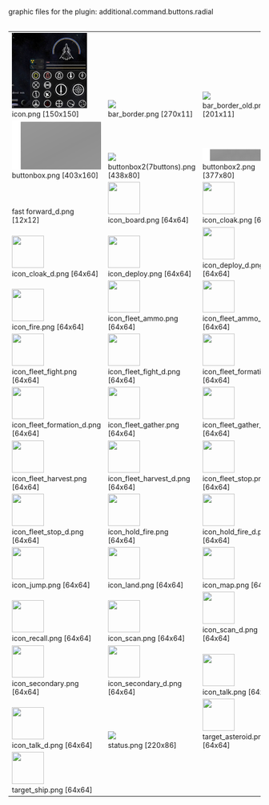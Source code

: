 graphic files for the plugin: additional.command.buttons.radial<br>
<br>
<table>
	<tr valign="bottom">
		<td><a href="https://github.com/zuckung/endless-sky-plugins/blob/main/myplugins/additional.command.buttons.radial/icon.png"><img src="https://raw.githubusercontent.com/zuckung/endless-sky-plugins/refs/heads/main/myplugins/additional.command.buttons.radial/icon.png" width="150" height="150"></a><br>
		icon.png [150x150]</td>
		<td><a href="https://github.com/zuckung/endless-sky-plugins/blob/main/myplugins/additional.command.buttons.radial/images/ui/bar_border.png"><img src="https://raw.githubusercontent.com/zuckung/endless-sky-plugins/refs/heads/main/myplugins/additional.command.buttons.radial/images/ui/bar_border.png" width="200"></a><br>
		bar_border.png [270x11]</td>
		<td><a href="https://github.com/zuckung/endless-sky-plugins/blob/main/myplugins/additional.command.buttons.radial/images/ui/bar_border_old.png"><img src="https://raw.githubusercontent.com/zuckung/endless-sky-plugins/refs/heads/main/myplugins/additional.command.buttons.radial/images/ui/bar_border_old.png" width="200"></a><br>
		bar_border_old.png [201x11]</td>
	</tr>
	<tr valign="bottom">
		<td><a href="https://github.com/zuckung/endless-sky-plugins/blob/main/myplugins/additional.command.buttons.radial/images/ui/buttonbox.png"><img src="https://raw.githubusercontent.com/zuckung/endless-sky-plugins/refs/heads/main/myplugins/additional.command.buttons.radial/images/ui/buttonbox.png" width="200"></a><br>
		buttonbox.png [403x160]</td>
		<td><a href="https://github.com/zuckung/endless-sky-plugins/blob/main/myplugins/additional.command.buttons.radial/images/ui/buttonbox2(7buttons).png"><img src="https://raw.githubusercontent.com/zuckung/endless-sky-plugins/refs/heads/main/myplugins/additional.command.buttons.radial/images/ui/buttonbox2(7buttons).png" width="200"></a><br>
		buttonbox2(7buttons).png [438x80]</td>
		<td><a href="https://github.com/zuckung/endless-sky-plugins/blob/main/myplugins/additional.command.buttons.radial/images/ui/buttonbox2.png"><img src="https://raw.githubusercontent.com/zuckung/endless-sky-plugins/refs/heads/main/myplugins/additional.command.buttons.radial/images/ui/buttonbox2.png" width="200"></a><br>
		buttonbox2.png [377x80]</td>
	</tr>
	<tr valign="bottom">
		<td><a href="https://github.com/zuckung/endless-sky-plugins/blob/main/myplugins/additional.command.buttons.radial/images/ui/fast forward_d.png"><img src="https://raw.githubusercontent.com/zuckung/endless-sky-plugins/refs/heads/main/myplugins/additional.command.buttons.radial/images/ui/fast forward_d.png" width="12" height="12"></a><br>
		fast forward_d.png [12x12]</td>
		<td><a href="https://github.com/zuckung/endless-sky-plugins/blob/main/myplugins/additional.command.buttons.radial/images/ui/icon_board.png"><img src="https://raw.githubusercontent.com/zuckung/endless-sky-plugins/refs/heads/main/myplugins/additional.command.buttons.radial/images/ui/icon_board.png" width="64" height="64"></a><br>
		icon_board.png [64x64]</td>
		<td><a href="https://github.com/zuckung/endless-sky-plugins/blob/main/myplugins/additional.command.buttons.radial/images/ui/icon_cloak.png"><img src="https://raw.githubusercontent.com/zuckung/endless-sky-plugins/refs/heads/main/myplugins/additional.command.buttons.radial/images/ui/icon_cloak.png" width="64" height="64"></a><br>
		icon_cloak.png [64x64]</td>
	</tr>
	<tr valign="bottom">
		<td><a href="https://github.com/zuckung/endless-sky-plugins/blob/main/myplugins/additional.command.buttons.radial/images/ui/icon_cloak_d.png"><img src="https://raw.githubusercontent.com/zuckung/endless-sky-plugins/refs/heads/main/myplugins/additional.command.buttons.radial/images/ui/icon_cloak_d.png" width="64" height="64"></a><br>
		icon_cloak_d.png [64x64]</td>
		<td><a href="https://github.com/zuckung/endless-sky-plugins/blob/main/myplugins/additional.command.buttons.radial/images/ui/icon_deploy.png"><img src="https://raw.githubusercontent.com/zuckung/endless-sky-plugins/refs/heads/main/myplugins/additional.command.buttons.radial/images/ui/icon_deploy.png" width="64" height="64"></a><br>
		icon_deploy.png [64x64]</td>
		<td><a href="https://github.com/zuckung/endless-sky-plugins/blob/main/myplugins/additional.command.buttons.radial/images/ui/icon_deploy_d.png"><img src="https://raw.githubusercontent.com/zuckung/endless-sky-plugins/refs/heads/main/myplugins/additional.command.buttons.radial/images/ui/icon_deploy_d.png" width="64" height="64"></a><br>
		icon_deploy_d.png [64x64]</td>
	</tr>
	<tr valign="bottom">
		<td><a href="https://github.com/zuckung/endless-sky-plugins/blob/main/myplugins/additional.command.buttons.radial/images/ui/icon_fire.png"><img src="https://raw.githubusercontent.com/zuckung/endless-sky-plugins/refs/heads/main/myplugins/additional.command.buttons.radial/images/ui/icon_fire.png" width="64" height="64"></a><br>
		icon_fire.png [64x64]</td>
		<td><a href="https://github.com/zuckung/endless-sky-plugins/blob/main/myplugins/additional.command.buttons.radial/images/ui/icon_fleet_ammo.png"><img src="https://raw.githubusercontent.com/zuckung/endless-sky-plugins/refs/heads/main/myplugins/additional.command.buttons.radial/images/ui/icon_fleet_ammo.png" width="64" height="64"></a><br>
		icon_fleet_ammo.png [64x64]</td>
		<td><a href="https://github.com/zuckung/endless-sky-plugins/blob/main/myplugins/additional.command.buttons.radial/images/ui/icon_fleet_ammo_d.png"><img src="https://raw.githubusercontent.com/zuckung/endless-sky-plugins/refs/heads/main/myplugins/additional.command.buttons.radial/images/ui/icon_fleet_ammo_d.png" width="64" height="64"></a><br>
		icon_fleet_ammo_d.png [64x64]</td>
	</tr>
	<tr valign="bottom">
		<td><a href="https://github.com/zuckung/endless-sky-plugins/blob/main/myplugins/additional.command.buttons.radial/images/ui/icon_fleet_fight.png"><img src="https://raw.githubusercontent.com/zuckung/endless-sky-plugins/refs/heads/main/myplugins/additional.command.buttons.radial/images/ui/icon_fleet_fight.png" width="64" height="64"></a><br>
		icon_fleet_fight.png [64x64]</td>
		<td><a href="https://github.com/zuckung/endless-sky-plugins/blob/main/myplugins/additional.command.buttons.radial/images/ui/icon_fleet_fight_d.png"><img src="https://raw.githubusercontent.com/zuckung/endless-sky-plugins/refs/heads/main/myplugins/additional.command.buttons.radial/images/ui/icon_fleet_fight_d.png" width="64" height="64"></a><br>
		icon_fleet_fight_d.png [64x64]</td>
		<td><a href="https://github.com/zuckung/endless-sky-plugins/blob/main/myplugins/additional.command.buttons.radial/images/ui/icon_fleet_formation.png"><img src="https://raw.githubusercontent.com/zuckung/endless-sky-plugins/refs/heads/main/myplugins/additional.command.buttons.radial/images/ui/icon_fleet_formation.png" width="64" height="64"></a><br>
		icon_fleet_formation.png [64x64]</td>
	</tr>
	<tr valign="bottom">
		<td><a href="https://github.com/zuckung/endless-sky-plugins/blob/main/myplugins/additional.command.buttons.radial/images/ui/icon_fleet_formation_d.png"><img src="https://raw.githubusercontent.com/zuckung/endless-sky-plugins/refs/heads/main/myplugins/additional.command.buttons.radial/images/ui/icon_fleet_formation_d.png" width="64" height="64"></a><br>
		icon_fleet_formation_d.png [64x64]</td>
		<td><a href="https://github.com/zuckung/endless-sky-plugins/blob/main/myplugins/additional.command.buttons.radial/images/ui/icon_fleet_gather.png"><img src="https://raw.githubusercontent.com/zuckung/endless-sky-plugins/refs/heads/main/myplugins/additional.command.buttons.radial/images/ui/icon_fleet_gather.png" width="64" height="64"></a><br>
		icon_fleet_gather.png [64x64]</td>
		<td><a href="https://github.com/zuckung/endless-sky-plugins/blob/main/myplugins/additional.command.buttons.radial/images/ui/icon_fleet_gather_d.png"><img src="https://raw.githubusercontent.com/zuckung/endless-sky-plugins/refs/heads/main/myplugins/additional.command.buttons.radial/images/ui/icon_fleet_gather_d.png" width="64" height="64"></a><br>
		icon_fleet_gather_d.png [64x64]</td>
	</tr>
	<tr valign="bottom">
		<td><a href="https://github.com/zuckung/endless-sky-plugins/blob/main/myplugins/additional.command.buttons.radial/images/ui/icon_fleet_harvest.png"><img src="https://raw.githubusercontent.com/zuckung/endless-sky-plugins/refs/heads/main/myplugins/additional.command.buttons.radial/images/ui/icon_fleet_harvest.png" width="64" height="64"></a><br>
		icon_fleet_harvest.png [64x64]</td>
		<td><a href="https://github.com/zuckung/endless-sky-plugins/blob/main/myplugins/additional.command.buttons.radial/images/ui/icon_fleet_harvest_d.png"><img src="https://raw.githubusercontent.com/zuckung/endless-sky-plugins/refs/heads/main/myplugins/additional.command.buttons.radial/images/ui/icon_fleet_harvest_d.png" width="64" height="64"></a><br>
		icon_fleet_harvest_d.png [64x64]</td>
		<td><a href="https://github.com/zuckung/endless-sky-plugins/blob/main/myplugins/additional.command.buttons.radial/images/ui/icon_fleet_stop.png"><img src="https://raw.githubusercontent.com/zuckung/endless-sky-plugins/refs/heads/main/myplugins/additional.command.buttons.radial/images/ui/icon_fleet_stop.png" width="64" height="64"></a><br>
		icon_fleet_stop.png [64x64]</td>
	</tr>
	<tr valign="bottom">
		<td><a href="https://github.com/zuckung/endless-sky-plugins/blob/main/myplugins/additional.command.buttons.radial/images/ui/icon_fleet_stop_d.png"><img src="https://raw.githubusercontent.com/zuckung/endless-sky-plugins/refs/heads/main/myplugins/additional.command.buttons.radial/images/ui/icon_fleet_stop_d.png" width="64" height="64"></a><br>
		icon_fleet_stop_d.png [64x64]</td>
		<td><a href="https://github.com/zuckung/endless-sky-plugins/blob/main/myplugins/additional.command.buttons.radial/images/ui/icon_hold_fire.png"><img src="https://raw.githubusercontent.com/zuckung/endless-sky-plugins/refs/heads/main/myplugins/additional.command.buttons.radial/images/ui/icon_hold_fire.png" width="64" height="64"></a><br>
		icon_hold_fire.png [64x64]</td>
		<td><a href="https://github.com/zuckung/endless-sky-plugins/blob/main/myplugins/additional.command.buttons.radial/images/ui/icon_hold_fire_d.png"><img src="https://raw.githubusercontent.com/zuckung/endless-sky-plugins/refs/heads/main/myplugins/additional.command.buttons.radial/images/ui/icon_hold_fire_d.png" width="64" height="64"></a><br>
		icon_hold_fire_d.png [64x64]</td>
	</tr>
	<tr valign="bottom">
		<td><a href="https://github.com/zuckung/endless-sky-plugins/blob/main/myplugins/additional.command.buttons.radial/images/ui/icon_jump.png"><img src="https://raw.githubusercontent.com/zuckung/endless-sky-plugins/refs/heads/main/myplugins/additional.command.buttons.radial/images/ui/icon_jump.png" width="64" height="64"></a><br>
		icon_jump.png [64x64]</td>
		<td><a href="https://github.com/zuckung/endless-sky-plugins/blob/main/myplugins/additional.command.buttons.radial/images/ui/icon_land.png"><img src="https://raw.githubusercontent.com/zuckung/endless-sky-plugins/refs/heads/main/myplugins/additional.command.buttons.radial/images/ui/icon_land.png" width="64" height="64"></a><br>
		icon_land.png [64x64]</td>
		<td><a href="https://github.com/zuckung/endless-sky-plugins/blob/main/myplugins/additional.command.buttons.radial/images/ui/icon_map.png"><img src="https://raw.githubusercontent.com/zuckung/endless-sky-plugins/refs/heads/main/myplugins/additional.command.buttons.radial/images/ui/icon_map.png" width="64" height="64"></a><br>
		icon_map.png [64x64]</td>
	</tr>
	<tr valign="bottom">
		<td><a href="https://github.com/zuckung/endless-sky-plugins/blob/main/myplugins/additional.command.buttons.radial/images/ui/icon_recall.png"><img src="https://raw.githubusercontent.com/zuckung/endless-sky-plugins/refs/heads/main/myplugins/additional.command.buttons.radial/images/ui/icon_recall.png" width="64" height="64"></a><br>
		icon_recall.png [64x64]</td>
		<td><a href="https://github.com/zuckung/endless-sky-plugins/blob/main/myplugins/additional.command.buttons.radial/images/ui/icon_scan.png"><img src="https://raw.githubusercontent.com/zuckung/endless-sky-plugins/refs/heads/main/myplugins/additional.command.buttons.radial/images/ui/icon_scan.png" width="64" height="64"></a><br>
		icon_scan.png [64x64]</td>
		<td><a href="https://github.com/zuckung/endless-sky-plugins/blob/main/myplugins/additional.command.buttons.radial/images/ui/icon_scan_d.png"><img src="https://raw.githubusercontent.com/zuckung/endless-sky-plugins/refs/heads/main/myplugins/additional.command.buttons.radial/images/ui/icon_scan_d.png" width="64" height="64"></a><br>
		icon_scan_d.png [64x64]</td>
	</tr>
	<tr valign="bottom">
		<td><a href="https://github.com/zuckung/endless-sky-plugins/blob/main/myplugins/additional.command.buttons.radial/images/ui/icon_secondary.png"><img src="https://raw.githubusercontent.com/zuckung/endless-sky-plugins/refs/heads/main/myplugins/additional.command.buttons.radial/images/ui/icon_secondary.png" width="64" height="64"></a><br>
		icon_secondary.png [64x64]</td>
		<td><a href="https://github.com/zuckung/endless-sky-plugins/blob/main/myplugins/additional.command.buttons.radial/images/ui/icon_secondary_d.png"><img src="https://raw.githubusercontent.com/zuckung/endless-sky-plugins/refs/heads/main/myplugins/additional.command.buttons.radial/images/ui/icon_secondary_d.png" width="64" height="64"></a><br>
		icon_secondary_d.png [64x64]</td>
		<td><a href="https://github.com/zuckung/endless-sky-plugins/blob/main/myplugins/additional.command.buttons.radial/images/ui/icon_talk.png"><img src="https://raw.githubusercontent.com/zuckung/endless-sky-plugins/refs/heads/main/myplugins/additional.command.buttons.radial/images/ui/icon_talk.png" width="64" height="64"></a><br>
		icon_talk.png [64x64]</td>
	</tr>
	<tr valign="bottom">
		<td><a href="https://github.com/zuckung/endless-sky-plugins/blob/main/myplugins/additional.command.buttons.radial/images/ui/icon_talk_d.png"><img src="https://raw.githubusercontent.com/zuckung/endless-sky-plugins/refs/heads/main/myplugins/additional.command.buttons.radial/images/ui/icon_talk_d.png" width="64" height="64"></a><br>
		icon_talk_d.png [64x64]</td>
		<td><a href="https://github.com/zuckung/endless-sky-plugins/blob/main/myplugins/additional.command.buttons.radial/images/ui/status.png"><img src="https://raw.githubusercontent.com/zuckung/endless-sky-plugins/refs/heads/main/myplugins/additional.command.buttons.radial/images/ui/status.png" width="200"></a><br>
		status.png [220x86]</td>
		<td><a href="https://github.com/zuckung/endless-sky-plugins/blob/main/myplugins/additional.command.buttons.radial/images/ui/target_asteroid.png"><img src="https://raw.githubusercontent.com/zuckung/endless-sky-plugins/refs/heads/main/myplugins/additional.command.buttons.radial/images/ui/target_asteroid.png" width="64" height="64"></a><br>
		target_asteroid.png [64x64]</td>
	</tr>
	<tr valign="bottom">
		<td><a href="https://github.com/zuckung/endless-sky-plugins/blob/main/myplugins/additional.command.buttons.radial/images/ui/target_ship.png"><img src="https://raw.githubusercontent.com/zuckung/endless-sky-plugins/refs/heads/main/myplugins/additional.command.buttons.radial/images/ui/target_ship.png" width="64" height="64"></a><br>
		target_ship.png [64x64]</td>
		<td></td>
		<td></td>
	</tr>
</table>
